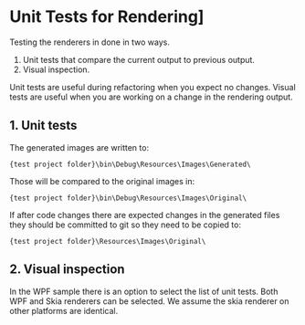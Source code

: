 # Unit Tests for Rendering]

Testing the renderers in done in two ways.

1. Unit tests that compare the current output to previous output.
2. Visual inspection.

Unit tests are useful during refactoring when you expect no changes. Visual tests are useful when you are working on a change in the rendering output.

## 1. Unit tests 
The generated images are written to:

    {test project folder}\bin\Debug\Resources\Images\Generated\

Those will be compared to the original images in:

    {test project folder}\bin\Debug\Resources\Images\Original\

If after code changes there are expected changes in the generated files they should be committed to git so they need to be copied to:

    {test project folder}\Resources\Images\Original\

## 2. Visual inspection
In the WPF sample there is an option to select the list of unit tests. Both WPF and Skia renderers can be selected. We assume the skia renderer on other platforms are identical.

